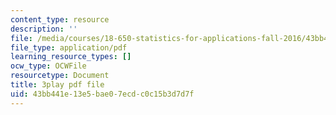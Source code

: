 ```yaml
---
content_type: resource
description: ''
file: /media/courses/18-650-statistics-for-applications-fall-2016/43bb441e13e5bae07ecdc0c15b3d7d7f_yP1S37BiEsQ.pdf
file_type: application/pdf
learning_resource_types: []
ocw_type: OCWFile
resourcetype: Document
title: 3play pdf file
uid: 43bb441e-13e5-bae0-7ecd-c0c15b3d7d7f
---
```

